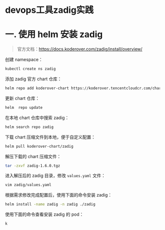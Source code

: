 # devops工具zadig实践

# 一. 使用 helm 安装 zadig

> 官方文档：https://docs.koderover.com/zadig/install/overview/

创建 namespace：

```sh
kubectl create ns zadig
```

添加 zadig 官方 chart 仓库：

```sh
helm repo add koderover-chart https://koderover.tencentcloudcr.com/chartrepo/chart
```

更新 chart 仓库：

```sh
helm  repo update
```

在本地 chart 仓库中搜索 zadig：

```sh
helm search repo zadig
```

下载 chart 压缩文件到本地，便于自定义配置：

```sh
helm pull koderover-chart/zadig
```

解压下载的 chart 压缩文件：

```sh
tar -zxvf zadig-1.6.0.tgz
```

进入解压后的 zadig 目录，修改 `values.yaml` 文件：

```sh
vim zadig/values.yaml
```

根据需求修改完成配置后，使用下面的命令安装 zadig：

```sh
helm install -name zadig -n zadig ./zadig
```

使用下面的命令查看安装 zadig 的 pod：

```sh
k
```


